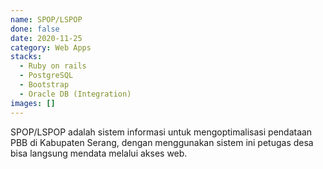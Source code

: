 ```yaml
---
name: SPOP/LSPOP
done: false
date: 2020-11-25
category: Web Apps
stacks:
  - Ruby on rails
  - PostgreSQL
  - Bootstrap
  - Oracle DB (Integration)
images: []
---
```


SPOP/LSPOP adalah sistem informasi untuk mengoptimalisasi pendataan PBB di Kabupaten Serang, dengan menggunakan sistem ini petugas desa bisa langsung mendata melalui akses web.